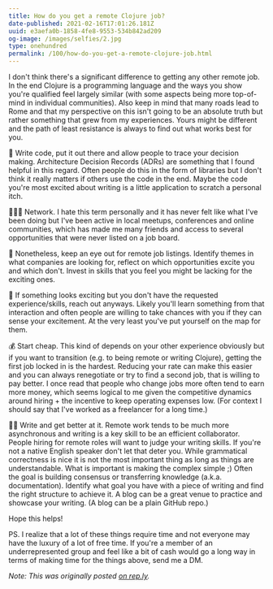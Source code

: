 ```yaml
---
title: How do you get a remote Clojure job?
date-published: 2021-02-16T17:01:26.181Z
uuid: e3aefa0b-1858-4fe8-9553-534b842ad209
og-image: /images/selfies/2.jpg
type: onehundred
permalink: /100/how-do-you-get-a-remote-clojure-job.html
---
```

I don't think there's a significant difference to getting any other remote job. In the end Clojure is a programming language and the ways you show you're qualified feel largely similar (with some aspects being more top-of-mind in individual communities). Also keep in mind that many roads lead to Rome and that my perspective on this isn't going to be an absolute truth but rather something that grew from my experiences. Yours might be different and the path of least resistance is always to find out what works best for you.

📝  Write code, put it out there and allow people to trace your decision making. Architecture Decision Records (ADRs) are something that I found helpful in this regard. Often people do this in the form of libraries but I don't think it really matters if others use the code in the end. Maybe the code you're most excited about writing is a little application to scratch a personal itch. 

👩🏽‍💻 Network. I hate this term personally and it has never felt like what I've been doing but I've been active in local meetups, conferences and online communities, which has made me many friends and access to several opportunities that were never listed on a job board.

👀 Nonetheless, keep an eye out for remote job listings. Identify themes in what companies are looking for, reflect on which opportunities excite you and which don't. Invest in skills that you feel you might be lacking for the exciting ones. 

💪 If something looks exciting but you don't have the requested experience/skills, reach out anyways. Likely you'll learn something from that interaction and often people are willing to take chances with you if they can sense your excitement. At the very least you've put yourself on the map for them.

💰 Start cheap. This kind of depends on your other experience obviously but if you want to transition (e.g. to being remote or writing Clojure), getting the first job locked in is the hardest. Reducing your rate can make this easier and you can always renegotiate or try to find a second job, that is willing to pay better. I once read that people who change jobs more often tend to earn more money, which seems logical to me given the competitive dynamics around hiring + the incentive to keep operating expenses low. (For context I should say that I've worked as a freelancer for a long time.)

✍🏻 Write and get better at it. Remote work tends to be much more asynchronous and writing is a key skill to be an efficient collaborator. People hiring for remote roles will want to judge your writing skills. If you're not a native English speaker don't let that deter you. While grammatical correctness is nice it is not the most important thing as long as things are understandable. What is important is making the complex simple ;) Often the goal is building consensus or transferring knowledge (a.k.a. documentation). Identify what goal you have with a piece of writing and find the right structure to achieve it. A blog can be a great venue to practice and showcase your writing. (A blog can be a plain GitHub repo.)

Hope this helps! 

PS. I realize that a lot of these things require time and not everyone may have the luxury of a lot of free time. If you're a member of an underrepresented group and feel like a bit of cash would go a long way in terms of making time for the things above, send me a DM.

*Note: This was originally posted [on rep.ly](https://rep.ly/answer/5f92959f17801d0018370de4).*